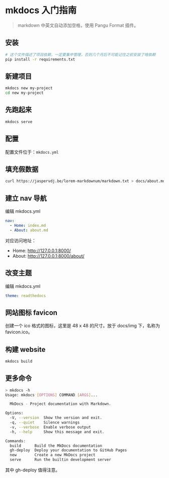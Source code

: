 # mkdocs 入门指南

> markdown 中英文自动添加空格，使用 Pangu Format 插件。

## 安装

```bash
# 这个文件描述了项目依赖，一定要集中管理，否则几个月后不可能记住之前安装了啥依赖
pip install -r requirements.txt
```

## 新建项目

```bash
mkdocs new my-project
cd new my-project
```

## 先跑起来

```bash
mkdocs serve
```

## 配置

配置文件位于：`mkdocs.yml`

## 填充假数据

```bash
curl https://jaspervdj.be/lorem-markdownum/markdown.txt > docs/about.md
```

## 建立 nav 导航

编辑 mkdocs.yml

```yml
nav:
  - Home: index.md
  - About: about.md
```

对应访问地址：

- Home: http://127.0.0.1:8000/
- About: http://127.0.0.1:8000/about/

## 改变主题

编辑 mkdocs.yml

```yml
theme: readthedocs
```

## 网站图标 favicon

创建一个 ico 格式的图标，这里是 48 x 48 的尺寸。放于 docs/img 下，名称为 favicon.ico。

## 构建 website
```bash
mkdocs build
```

## 更多命令
```bash
> mkdocs -h
Usage: mkdocs [OPTIONS] COMMAND [ARGS]...

  MkDocs - Project documentation with Markdown.

Options:
  -V, --version  Show the version and exit.
  -q, --quiet    Silence warnings
  -v, --verbose  Enable verbose output
  -h, --help     Show this message and exit.

Commands:
  build      Build the MkDocs documentation
  gh-deploy  Deploy your documentation to GitHub Pages
  new        Create a new MkDocs project
  serve      Run the builtin development server
```
其中 gh-deploy 值得注意。